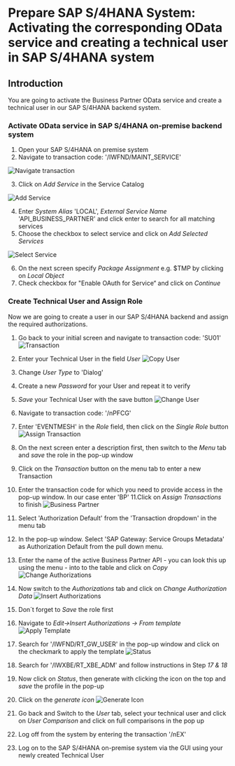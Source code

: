 # Prepare SAP S/4HANA System: Activating the corresponding OData service and creating a technical user in SAP S/4HANA system 

## Introduction

You are going to activate the Business Partner OData service and create a technical user in our SAP S/4HANA backend system.

### Activate OData service in SAP S/4HANA on-premise backend system

1.	Open your SAP S/4HANA on premise system
2.	Navigate to transaction code: '/IWFND/MAINT_SERVICE'

   ![Navigate transaction](./images/configure-oData-Service-1.png)

3.	Click on *Add Service* in the Service Catalog

   ![Add Service](./images/configure-oData-Service-2.png)

4.	Enter *System Alias* 'LOCAL',  *External Service Name* 'API_BUSINESS_PARTNER' and click enter to search for all matching services
5.	Choose the checkbox to select service and click on *Add Selected Services*

   ![Select Service](./images/configure-odata-Service-3.png)
   
6.	On the next screen specify *Package Assignment* e.g. $TMP by clicking on *Local Object*
7.	Check checkbox for "Enable OAuth for Service“ and click on *Continue*
   
### Create Technical User and Assign Role

Now we are going to create a user in our SAP S/4HANA backend and assign the required authorizations. 

1.	Go back to your initial screen and navigate to transaction code: 'SU01'
   ![Transaction](./images/configure-oData-Service-5.png)
   
2.	Enter your Technical User in the field *User*
   ![Copy User](./images/configure-oData-Service-6.png)
   
3.	Change *User Type* to 'Dialog'
4.	Create a new *Password* for your User and repeat it to verify
5.	*Save* your Technical User with the save button
   ![Change User](./images/configure-oData-Service-7.png)

6.	Navigate to transaction code: '/nPFCG'
7.	Enter 'EVENTMESH' in the *Role* field, then click on the *Single Role* button
   ![Assign Transaction](./images/configure-oData-Service-8.png)

8.	On the next screen enter a description first, then switch to the *Menu* tab and *save* the role in the pop-up window
9.	Click on the *Transaction* button on the menu tab to enter a new Transaction
10. Enter the transaction code for which you need to provide access in the pop-up window. In our case enter 'BP'
11.Click on *Assign Transactions* to finish
   ![Business Partner](./images/configure-oData-Service-9.png)
   
12. Select 'Authorization Default' from the 'Transaction dropdown' in the menu tab
13. In the pop-up window. Select 'SAP Gateway: Service Groups Metadata' as Authorization Default from the pull down menu.
14. Enter the name of the active Business Partner API - you can look this up using the menu - into to the table and click on *Copy*
   ![Change Authorizations](./images/configure-oData-Service-10.png)
   
15. Now switch to the *Authorizations* tab and click on *Change Authorization Data* 
   ![Insert Authorizations](./images/configure-oData-Service-12.png)
   
16. Don´t forget to *Save* the role first
17. Navigate to *Edit->Insert Authorizations -> From template*
   ![Apply Template](./images/configure-oData-Service-14.png)

18. Search for '/IWFND/RT_GW_USER' in the pop-up window and click on the checkmark to apply the template
   ![Status](./images/configure-oData-Service-15.png)

19. Search for '/IWXBE/RT_XBE_ADM' and follow instructions in Step *17 & 18*
20. Now click on *Status*, then generate with clicking the icon on the top and *save* the profile in the pop-up
21. Click on the *generate icon*
   ![Generate Icon](./images/configure-oData-Service-16.png)
   
22. Go back and Switch to the *User* tab, select your technical user and click on *User Comparison* and click on full comparisons in the pop up   
23. Log off from the system by entering the transaction '/nEX'
24. Log on to the SAP S/4HANA on-premise system via the GUI using your newly created Technical User
